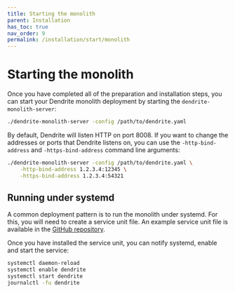 ```yaml
---
title: Starting the monolith
parent: Installation
has_toc: true
nav_order: 9
permalink: /installation/start/monolith
---
```


# Starting the monolith

Once you have completed all of the preparation and installation steps,
you can start your Dendrite monolith deployment by starting the `dendrite-monolith-server`:

```bash
./dendrite-monolith-server -config /path/to/dendrite.yaml
```

By default, Dendrite will listen HTTP on port 8008. If you want to change the addresses
or ports that Dendrite listens on, you can use the `-http-bind-address` and
`-https-bind-address` command line arguments:

```bash
./dendrite-monolith-server -config /path/to/dendrite.yaml \
    -http-bind-address 1.2.3.4:12345 \
    -https-bind-address 1.2.3.4:54321
```

## Running under systemd

A common deployment pattern is to run the monolith under systemd. For this, you
will need to create a service unit file. An example service unit file is available
in the [GitHub repository](https://github.com/RickJou/dendrite/blob/main/docs/systemd/monolith-example.service).

Once you have installed the service unit, you can notify systemd, enable and start
the service:

```bash
systemctl daemon-reload
systemctl enable dendrite
systemctl start dendrite
journalctl -fu dendrite
```

